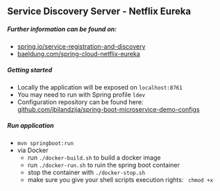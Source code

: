 ## Service Discovery Server - Netflix Eureka

##### Further information can be found on:
* [spring.io/service-registration-and-discovery](https://spring.io/guides/gs/service-registration-and-discovery/)
* [baeldung.com/spring-cloud-netflix-eureka](https://www.baeldung.com/spring-cloud-netflix-eureka)

##### Getting started
* Locally the application will be exposed on ``localhost:8761``
* You may need to run with Spring profile ``ldev``
* Configuration repository can be found here: [github.com/jbilandzija/spring-boot-microservice-demo-configs](https://github.com/jbilandzija/spring-boot-microservice-demo-configs)

##### Run application
* `mvn springboot:run`
* via Docker
    * run  `./docker-build.sh` to build a docker image
    * run  `./docker-run.sh` to ruin the spring boot container
    * stop the container with `./docker-stop.sh`
    * make sure you give your shell scripts execution rights: `` chmod +x``
